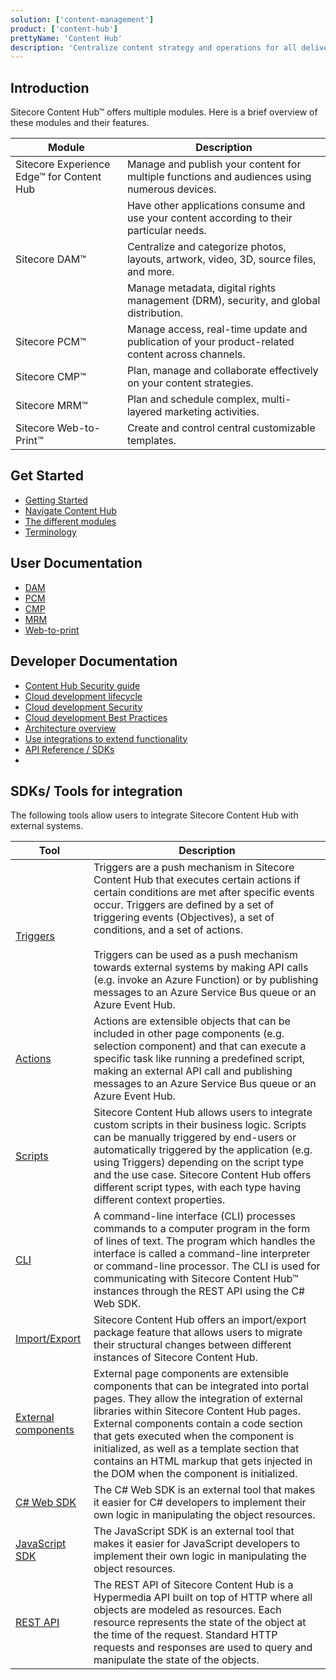 ```yaml
---
solution: ['content-management']
product: ['content-hub']
prettyName: 'Content Hub'
description: 'Centralize content strategy and operations for all delivery channels'
---
```


## Introduction

Sitecore Content Hub&trade; offers multiple modules. Here is a brief overview of these modules and their features.

|Module|Description|
|---------|---------|
| Sitecore Experience Edge&trade; for Content Hub | Manage and publish your content for multiple functions and audiences using numerous devices.
| | Have other applications consume and use your content according to their particular needs.|
| Sitecore DAM&trade; | Centralize and categorize photos, layouts, artwork, video, 3D, source files, and more.
| | Manage metadata, digital rights management (DRM), security, and global distribution.
| Sitecore PCM&trade; | Manage access, real-time update and publication of your product-related content across channels.
| Sitecore CMP&trade; | Plan, manage and collaborate effectively on your content strategies.
| Sitecore MRM&trade; | Plan and schedule complex, multi-layered marketing activities.
| Sitecore Web-to-Print&trade; | Create and control central customizable templates.

## Get Started

- [Getting Started](https://docs.stylelabs.com/contenthub/4.0.x/content/user-documentation/get-started/get-started.html)
- [Navigate Content Hub](https://docs.stylelabs.com/content/4.0.x/user-documentation/get-started/content-hub/log-in.html)
- [The different modules](https://docs.stylelabs.com/content/4.0.x/user-documentation/get-started/content-hub/modules.html)
- [Terminology](https://docs.stylelabs.com/content/4.0.x/user-documentation/get-started/content-hub/glossary.html)

## User Documentation

- [DAM](https://docs.stylelabs.com/content/4.0.x/user-documentation/content-user-manual/intro.html)
- [PCM](https://docs.stylelabs.com/content/4.0.x/user-documentation/pcm/introduction.html)
- [CMP](https://docs.stylelabs.com/content/4.0.x/user-documentation/cmp/cmp-intro.html)
- [MRM](https://docs.stylelabs.com/content/4.0.x/user-documentation/marketing-resource-management/introduction.html)
- [Web-to-print](https://docs.stylelabs.com/content/4.0.x/user-documentation/web-to-print/chili-publisher.html)

## Developer Documentation

- [Content Hub Security guide](https://docs.stylelabs.com/contenthub/4.0.x/content/user-documentation/security/security-guide-intro.html)
- [Cloud development lifecycle](https://docs.stylelabs.com/contenthub/4.0.x/content/integrations/development-lifecycle/sdlc-introduction.html)
- [Cloud development Security](https://docs.stylelabs.com/contenthub/4.0.x/content/integrations/security/intro.html)
- [Cloud development Best Practices](https://docs.stylelabs.com/contenthub/4.0.x/content/integrations/best-practices/best-practices.html)
- [Architecture overview](https://docs.stylelabs.com/content/4.0.x/integrations/architecture/index.html)
- [Use integrations to extend functionality](https://docs.stylelabs.com/content/4.0.x/integrations/scripting-api/scripting-api-overview.html)
- [API Reference / SDKs](https://docs.stylelabs.com/content/4.0.x/api-reference/index.html)
- 
## SDKs/ Tools for integration

The following tools allow users to integrate Sitecore Content Hub with external systems.

|Tool|Description|
|---------|---------|
|[Triggers](https://docs.stylelabs.com/contenthub/4.0.x/content/integrations/integration-components/triggers/overview.html)|Triggers are a push mechanism in Sitecore Content Hub that executes certain actions if certain conditions are met after specific events occur. Triggers are defined by a set of triggering events (Objectives), a set of conditions, and a set of actions. <br/> <br/> Triggers can be used as a push mechanism towards external systems by making API calls (e.g. invoke an Azure Function) or by publishing messages to an Azure Service Bus queue or an Azure Event Hub. |
|[Actions](https://docs.stylelabs.com/contenthub/4.0.x/content/integrations/integration-components/actions/overview.html)|Actions are extensible objects that can be included in other page components (e.g. selection component) and that can execute a specific task like running a predefined script, making an external API call and publishing messages to an Azure Service Bus queue or an Azure Event Hub.|
|[Scripts](https://docs.stylelabs.com/contenthub/4.0.x/content/integrations/scripting-api/scripting-api-overview.html)|Sitecore Content Hub allows users to integrate custom scripts in their business logic. Scripts can be manually triggered by end-users or automatically triggered by the application (e.g. using Triggers) depending on the script type and the use case. Sitecore Content Hub offers different script types, with each type having different context properties.|
|[CLI](https://docs.stylelabs.com/contenthub/4.0.x/content/integrations/integration-tools/cli/overview.html)|A command-line interface (CLI) processes commands to a computer program in the form of lines of text. The program which handles the interface is called a command-line interpreter or command-line processor. The CLI is used for communicating with Sitecore Content Hub&trade; instances through the REST API using the C# Web SDK.|
|[Import/Export](https://docs.stylelabs.com/contenthub/4.0.x/content/integrations/integration-tools/import-export-package.html)|Sitecore Content Hub offers an import/export package feature that allows users to migrate their structural changes between different instances of Sitecore Content Hub.|
|[External components](https://docs.stylelabs.com/contenthub/4.0.x/content/integrations/integration-components/external-page-component/overview.html) | External page components are extensible components that can be integrated into portal pages. They allow the integration of external libraries within Sitecore Content Hub pages. External components contain a code section that gets executed when the component is initialized, as well as a template section that contains an HTML markup that gets injected in the DOM when the component is initialized.|
|[C# Web SDK](https://docs.stylelabs.com/contenthub/4.1.x/content/integrations/web-sdk/index.html)|The C# Web SDK is an external tool that makes it easier for C# developers to implement their own logic in manipulating the object resources.|
|[JavaScript SDK](https://docs.stylelabs.com/contenthub/4.0.x/content/integrations/javascript-sdk/index.html)|The JavaScript SDK is an external tool that makes it easier for JavaScript developers to implement their own logic in manipulating the object resources.|
|[REST API](https://docs.stylelabs.com/contenthub/4.0.x/content/integrations/rest-api/about.html)|The REST API of Sitecore Content Hub is a Hypermedia API built on top of HTTP where all objects are modeled as resources. Each resource represents the state of the object at the time of the request. Standard HTTP requests and responses are used to query and manipulate the state of the objects.|

